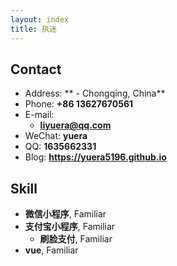 ```yaml
---
layout: index
title: 执迷
---
```

## Contact

- Address: ** - Chongqing, China**
- Phone: **+86 13627670561**
- E-mail:
  - **liyuera@qq.com**
- WeChat: **yuera**
- QQ: **1635662331**
- Blog: **<https://yuera5196.github.io>**

## Skill

- **微信小程序**, Familiar
- **支付宝小程序**, Familiar
	- **刷脸支付**, Familiar
- **vue**, Familiar

